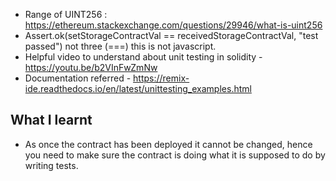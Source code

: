 - Range of UINT256 : https://ethereum.stackexchange.com/questions/29946/what-is-uint256
- Assert.ok(setStorageContractVal == receivedStorageContractVal, "test passed") not three (===) this is not javascript. 
- Helpful video to understand about unit testing in solidity - https://youtu.be/b2VInFwZmNw
- Documentation referred - https://remix-ide.readthedocs.io/en/latest/unittesting_examples.html

## What I learnt
- As once the contract has been deployed it cannot be changed, hence you need to make sure the contract is doing what it is supposed to do by writing tests. 
